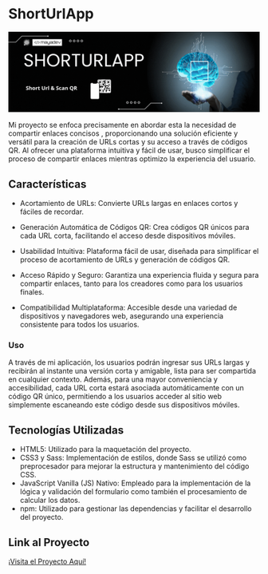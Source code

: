 # ShortUrlApp
<img src="https://github.com/Mayadevv/ShortUrlApp/blob/main/shortapp.gif">

Mi proyecto se enfoca precisamente en abordar esta la necesidad de compartir enlaces concisos , proporcionando una solución eficiente y versátil para la creación de URLs cortas y su acceso a través de códigos QR. Al ofrecer una plataforma intuitiva y fácil de usar, busco simplificar el proceso de compartir enlaces mientras optimizo la experiencia del usuario.

## Características
- Acortamiento de URLs: Convierte URLs largas en enlaces cortos y fáciles de recordar.

- Generación Automática de Códigos QR: Crea códigos QR únicos para cada URL corta, facilitando el acceso desde dispositivos móviles.

- Usabilidad Intuitiva: Plataforma fácil de usar, diseñada para simplificar el proceso de acortamiento de URLs y generación de códigos QR.

- Acceso Rápido y Seguro: Garantiza una experiencia fluida y segura para compartir enlaces, tanto para los creadores como para los usuarios finales.


- Compatibilidad Multiplataforma: Accesible desde una variedad de dispositivos y navegadores web, asegurando una experiencia consistente para todos los usuarios.

### Uso
A través de mi aplicación, los usuarios podrán ingresar sus URLs largas y recibirán al instante una versión corta y amigable, lista para ser compartida en cualquier contexto. Además, para una mayor conveniencia y accesibilidad, cada URL corta estará asociada automáticamente con un código QR único, permitiendo a los usuarios acceder al sitio web simplemente escaneando este código desde sus dispositivos móviles.

## Tecnologías Utilizadas

- HTML5: Utilizado para la maquetación del proyecto.
- CSS3 y Sass: Implementación de estilos, donde Sass se utilizó como preprocesador para mejorar la estructura y mantenimiento del código CSS.
- JavaScript Vanilla (JS) Nativo: Empleado para la implementación de la lógica y validación del formulario como también el procesamiento de calcular los datos.
- npm: Utilizado para gestionar las dependencias y facilitar el desarrollo del proyecto.


## Link al Proyecto

[¡Visita el Proyecto Aquí!](https://shorturlapp-mayadevv.netlify.app/)
